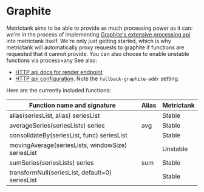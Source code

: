# Graphite

Metrictank aims to be able to provide as much processing power as it can: we're in the process
of implementing [Graphite's extensive processing api](http://graphite.readthedocs.io/en/latest/functions.html) into metrictank itself.
We're only just getting started, which is why metrictank will automatically proxy requests to graphite if functions are requested
that it cannot provide. You can also choose to enable unstable functions via process=any
See also:
* [HTTP api docs for render endpoint](https://github.com/raintank/metrictank/blob/master/docs/http-api.md#graphite-query-api)
* [HTTP api configuration](https://github.com/raintank/metrictank/blob/master/docs/config.md#http-api).  Note the `fallback-graphite-addr` setting.

Here are the currently included functions:

Function name and signature                          | Alias        | Metrictank
---------------------------------------------------- | ------------ | ----------
alias(seriesList, alias) seriesList                  |              | Stable
averageSeries(seriesLists) series                    | avg          | Stable
consolidateBy(seriesList, func) seriesList           |              | Stable
movingAverage(seriesLists, windowSize) seriesList    |              | Unstable
sumSeries(seriesLists) series                        | sum          | Stable
transformNull(seriesList, default=0) seriesList      |              | Stable
